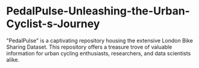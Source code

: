 # PedalPulse-Unleashing-the-Urban-Cyclist-s-Journey
"PedalPulse" is a captivating repository housing the extensive London Bike Sharing Dataset. This repository offers a treasure trove of valuable information for urban cycling enthusiasts, researchers, and data scientists alike.

